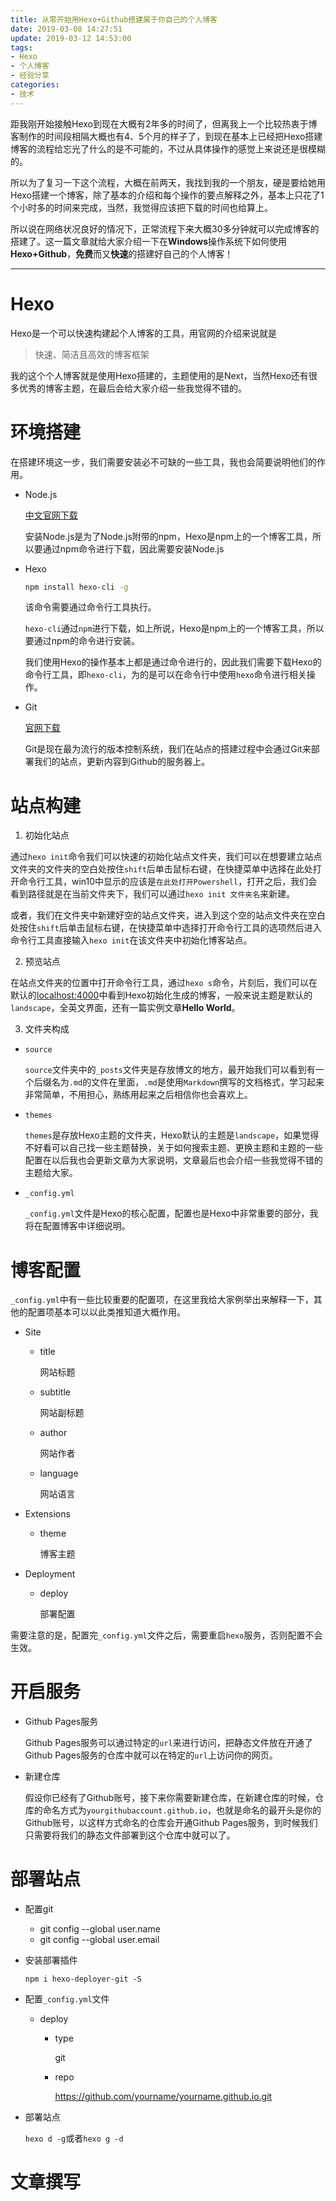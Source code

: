 ```yaml
---
title: 从零开始用Hexo+Github搭建属于你自己的个人博客
date: 2019-03-08 14:27:51
update: 2019-03-12 14:53:00
tags:
- Hexo
- 个人博客
- 经验分享
categories:
- 技术
---
```


距我刚开始接触Hexo到现在大概有2年多的时间了，但离我上一个比较热衷于博客制作的时间段相隔大概也有4、5个月的样子了，到现在基本上已经把Hexo搭建博客的流程给忘光了什么的是不可能的，不过从具体操作的感觉上来说还是很模糊的。

所以为了复习一下这个流程，大概在前两天，我找到我的一个朋友，硬是要给她用Hexo搭建一个博客，除了基本的介绍和每个操作的要点解释之外，基本上只花了1个小时多的时间来完成，当然，我觉得应该把下载的时间也给算上。

所以说在网络状况良好的情况下，正常流程下来大概30多分钟就可以完成博客的搭建了。这一篇文章就给大家介绍一下在**Windows**操作系统下如何使用**Hexo+Github**，**免费**而又**快速**的搭建好自己的个人博客！

<!-- more -->

***

# Hexo

Hexo是一个可以快速构建起个人博客的工具，用官网的介绍来说就是

> 快速、简洁且高效的博客框架

我的这个个人博客就是使用Hexo搭建的，主题使用的是Next，当然Hexo还有很多优秀的博客主题，在最后会给大家介绍一些我觉得不错的。

# 环境搭建

在搭建环境这一步，我们需要安装必不可缺的一些工具，我也会简要说明他们的作用。

* Node.js

  [中文官网下载](http://nodejs.cn/download/)

  安装Node.js是为了Node.js附带的npm，Hexo是npm上的一个博客工具，所以要通过npm命令进行下载，因此需要安装Node.js

* Hexo

  ```bash
  npm install hexo-cli -g
  ```

  该命令需要通过命令行工具执行。

  `hexo-cli`通过`npm`进行下载，如上所说，Hexo是npm上的一个博客工具，所以要通过npm的命令进行安装。

  我们使用Hexo的操作基本上都是通过命令进行的，因此我们需要下载Hexo的命令行工具，即`hexo-cli`，为的是可以在命令行中使用`hexo`命令进行相关操作。

* Git

  [官网下载](https://www.git-scm.com/download/)

  Git是现在最为流行的版本控制系统，我们在站点的搭建过程中会通过Git来部署我们的站点，更新内容到Github的服务器上。

# 站点构建

1. 初始化站点

  通过`hexo init`命令我们可以快速的初始化站点文件夹，我们可以在想要建立站点文件夹的文件夹的空白处按住`shift`后单击鼠标右键，在快捷菜单中选择在此处打开命令行工具，win10中显示的应该是`在此处打开Powershell`，打开之后，我们会看到路径就是在当前文件夹下，我们可以通过`hexo init 文件夹名`来新建。

  或者，我们在文件夹中新建好空的站点文件夹，进入到这个空的站点文件夹在空白处按住`shift`后单击鼠标右键，在快捷菜单中选择打开命令行工具的选项然后进入命令行工具直接输入`hexo init`在该文件夹中初始化博客站点。

2. 预览站点

  在站点文件夹的位置中打开命令行工具，通过`hexo s`命令，片刻后，我们可以在默认的[localhost:4000](localhost:4000)中看到Hexo初始化生成的博客，一般来说主题是默认的`landscape`，全英文界面，还有一篇实例文章**Hello World**。

3. 文件夹构成

  * `source`

    `source`文件夹中的`_posts`文件夹是存放博文的地方，最开始我们可以看到有一个后缀名为`.md`的文件在里面，`.md`是使用`Markdown`撰写的文档格式，学习起来非常简单，不用担心，熟练用起来之后相信你也会喜欢上。

  * `themes`

    `themes`是存放Hexo主题的文件夹，Hexo默认的主题是`landscape`，如果觉得不好看可以自己找一些主题替换，关于如何搜索主题、更换主题和主题的一些配置在以后我也会更新文章为大家说明，文章最后也会介绍一些我觉得不错的主题给大家。

  * `_config.yml`

    `_config.yml`文件是Hexo的核心配置，配置也是Hexo中非常重要的部分，我将在配置博客中详细说明。

# 博客配置

`_config.yml`中有一些比较重要的配置项，在这里我给大家例举出来解释一下，其他的配置项基本可以以此类推知道大概作用。

* Site

  * title

    网站标题

  * subtitle

    网站副标题

  * author

    网站作者

  * language

    网站语言

* Extensions

  * theme

    博客主题

* Deployment

  * deploy

    部署配置

需要注意的是，配置完`_config.yml`文件之后，需要重启`hexo`服务，否则配置不会生效。

# 开启服务

* Github Pages服务

  Github Pages服务可以通过特定的`url`来进行访问，把静态文件放在开通了Github Pages服务的仓库中就可以在特定的`url`上访问你的网页。

* 新建仓库

  假设你已经有了Github账号，接下来你需要新建仓库，在新建仓库的时候，仓库的命名方式为`yourgithubaccount.github.io`，也就是命名的最开头是你的Github账号，以这样方式命名的仓库会开通Github Pages服务，到时候我们只需要将我们的静态文件部署到这个仓库中就可以了。

# 部署站点

* 配置git

  * git config --global user.name
  * git config --global user.email

* 安装部署插件

  `npm i hexo-deployer-git -S`

* 配置`_config.yml`文件

  * deploy

    * type

      git

    * repo

      https://github.com/yourname/yourname.github.io.git

* 部署站点

  `hexo d -g`或者`hexo g -d`

# 文章撰写